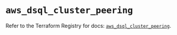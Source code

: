# `aws_dsql_cluster_peering`

Refer to the Terraform Registry for docs: [`aws_dsql_cluster_peering`](https://registry.terraform.io/providers/hashicorp/aws/6.12.0/docs/resources/dsql_cluster_peering).
